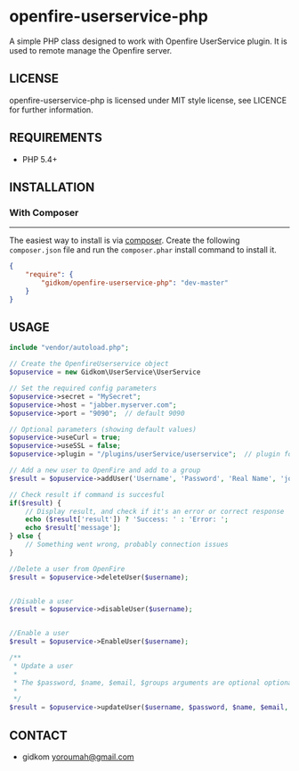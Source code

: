 openfire-userservice-php
=====================

A simple PHP class designed to work with Openfire UserService plugin. It is used to remote manage the Openfire server.

## LICENSE
openfire-userservice-php is licensed under MIT style license, see LICENCE for further information.

## REQUIREMENTS
- PHP 5.4+

## INSTALLATION

### With Composer
-------------
The easiest way to install is via [composer](http://getcomposer.org/). Create the following `composer.json` file and run the `composer.phar` install command to install it.

```json
{
    "require": {
        "gidkom/openfire-userservice-php": "dev-master"
    }
}
```

## USAGE
```php
include "vendor/autoload.php";

// Create the OpenfireUserservice object
$opuservice = new Gidkom\UserService\UserService

// Set the required config parameters
$opuservice->secret = "MySecret";
$opuservice->host = "jabber.myserver.com";
$opuservice->port = "9090";  // default 9090

// Optional parameters (showing default values)
$opuservice->useCurl = true;
$opuservice->useSSL = false;
$opuservice->plugin = "/plugins/userService/userservice";  // plugin folder location

// Add a new user to OpenFire and add to a group
$result = $opuservice->addUser('Username', 'Password', 'Real Name', 'johndoe@domain.com', array('Group 1'));

// Check result if command is succesful
if($result) {
    // Display result, and check if it's an error or correct response
    echo ($result['result']) ? 'Success: ' : 'Error: ';
    echo $result['message'];
} else {
    // Something went wrong, probably connection issues
}

//Delete a user from OpenFire
$result = $opuservice->deleteUser($username);


//Disable a user
$result = $opuservice->disableUser($username);


//Enable a user
$result = $opuservice->EnableUser($username);

/**
 * Update a user
 *
 * The $password, $name, $email, $groups arguments are optional optional
 * 
 */
$result = $opuservice->updateUser($username, $password, $name, $email, $groups)

```

## CONTACT
- gidkom <yoroumah@gmail.com>